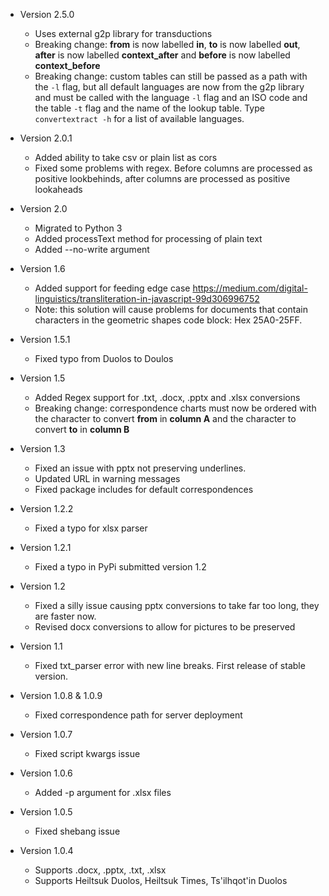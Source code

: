 * Version 2.5.0
  * Uses external g2p library for transductions
  * Breaking change: **from** is now labelled **in**, **to** is now labelled **out**, **after** is now labelled **context_after** and **before** is now labelled **context_before**
  * Breaking change: custom tables can still be passed as a path with the `-l` flag, but all default languages are now from the g2p library and must be called with the language `-l` flag and an ISO code and the table `-t` flag and the name of the lookup table. Type `convertextract -h` for a list of available languages.
  
* Version 2.0.1
  * Added ability to take csv or plain list as cors
  * Fixed some problems with regex. Before columns are processed as positive lookbehinds, after columns are processed as positive lookaheads

* Version 2.0
  * Migrated to Python 3
  * Added processText method for processing of plain text
  * Added --no-write argument

* Version 1.6
  * Added support for feeding edge case https://medium.com/digital-linguistics/transliteration-in-javascript-99d306996752
  * Note: this solution will cause problems for documents that contain characters in the geometric shapes code block: Hex 25A0-25FF.

* Version 1.5.1
  * Fixed typo from Duolos to Doulos

* Version 1.5
  * Added Regex support for .txt, .docx, .pptx and .xlsx conversions
  * Breaking change: correspondence charts must now be ordered with the character to convert **from** in **column A** and the character to convert **to** in **column B**

* Version 1.3
  * Fixed an issue with pptx not preserving underlines.
  * Updated URL in warning messages
  * Fixed package includes for default correspondences

* Version 1.2.2
  * Fixed a typo for xlsx parser
  
* Version 1.2.1
  * Fixed a typo in PyPi submitted version 1.2
  
* Version 1.2
  * Fixed a silly issue causing pptx conversions to take far too long, they are faster now.
  * Revised docx conversions to allow for pictures to be preserved
 
* Version 1.1
  * Fixed txt_parser error with new line breaks. First release of stable version.
  
* Version 1.0.8 & 1.0.9
  * Fixed correspondence path for server deployment

* Version 1.0.7
  * Fixed script kwargs issue 

* Version 1.0.6
  * Added -p argument for .xlsx files

* Version 1.0.5
  * Fixed shebang issue

* Version 1.0.4
  * Supports .docx, .pptx, .txt, .xlsx
  * Supports Heiltsuk Duolos, Heiltsuk Times, Ts'ilhqot'in Duolos
